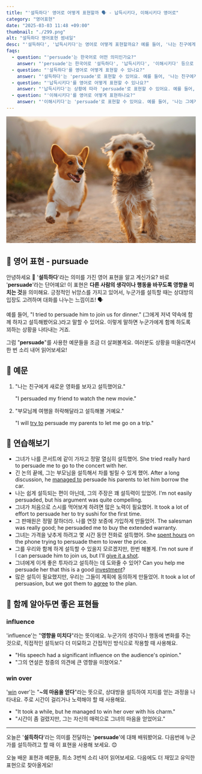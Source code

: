 ```yaml
---
title: "'설득하다' 영어로 어떻게 표현할까 ️🗣️ - 납득시키다, 이해시키다 영어로"
category: "영어표현"
date: "2025-03-03 11:48 +09:00"
thumbnail: "./299.png"
alt: "설득하다 영어표현 썸네일"
desc: "'설득하다', '납득시키다'는 영어로 어떻게 표현할까요? 예를 들어, '나는 친구에게 새로운 영화를 보자고 설득했어요.'를 영어로 어떻게 표현하면 좋을까요? '부모님께 여행을 허락해달라고 설득해볼 거예요.' 등을 영어로 표현하는 법을 배워봅시다. 다양한 예문을 통해서 연습하고 본인의 표현으로 만들어 보세요."
faqs:
  - question: "'persuade'는 한국어로 어떤 의미인가요?"
    answer: "'persuade'는 한국어로 '설득하다', '납득시키다', '이해시키다' 등으로 번역될 수 있어요. 누군가의 생각이나 행동을 변화시키려 할 때 사용하는 표현이에요."
  - question: "'설득하다'를 영어로 어떻게 표현할 수 있나요?"
    answer: "'설득하다'는 'persuade'로 표현할 수 있어요. 예를 들어, '나는 친구에게 새로운 영화를 보자고 설득했어요.'는 'I persuaded my friend to watch the new movie.'로 말할 수 있어요."
  - question: "'납득시키다'를 영어로 어떻게 표현할 수 있나요?"
    answer: "'납득시키다'는 상황에 따라 'persuade'로 표현할 수 있어요. 예를 들어, '그에게 내 의견을 납득시키려 노력했어요.'는 'I tried to persuade him to understand my opinion.'으로 말할 수 있어요."
  - question: "'이해시키다'를 영어로 어떻게 표현하나요?"
    answer: "'이해시키다'는 'persuade'로 표현할 수 있어요. 예를 들어, '나는 그에게 왜 이 방법이 좋은지 이해시키려고 했어요.'는 'I tried to persuade him why this method is good.'로 표현할 수 있어요."
---
```


![요크셔테리어를 따라가는 웰시코기](./299-1.jpg)

## 🌟 영어 표현 - pursuade

안녕하세요 👋 '**설득하다**'라는 의미를 가진 영어 표현을 알고 계신가요? 바로 '**persuade**'라는 단어예요! 이 표현은 **다른 사람의 생각이나 행동을 바꾸도록 영향을 미치는 것**을 의미해요. 긍정적인 뉘앙스를 가지고 있어서, 누군가를 설득할 때는 상대방의 입장도 고려하며 대화를 나누는 느낌이죠! 🗣️

예를 들어, "I tried to persuade him to join us for dinner." (그에게 저녁 약속에 함께 하자고 설득해봤어요.)라고 말할 수 있어요. 이렇게 말하면 누군가에게 함께 하도록 꾀하는 상황을 나타내는 거죠.

그럼 "**persuade**"를 사용한 예문들을 조금 더 살펴볼게요. 여러분도 상황을 떠올리면서 한 번 소리 내어 읽어보세요!

## 📖 예문

1. "나는 친구에게 새로운 영화를 보자고 설득했어요."

   "I persuaded my friend to watch the new movie."

2. "부모님께 여행을 허락해달라고 설득해볼 거예요."

   "I will [try to](/blog/in-english/117.try-to/) persuade my parents to let me go on a trip."

## 💬 연습해보기

<ul data-interactive-list>
  <li data-interactive-item>
    <span data-toggler>그녀가 나를 콘서트에 같이 가자고 정말 열심히 설득했어.</span>
    <span data-answer>She tried really hard to persuade me to go to the concert with her.</span>
  </li>
  <li data-interactive-item>
    <span data-toggler>긴 논의 끝에, 그는 부모님을 설득해서 차를 빌릴 수 있게 했어.</span>
    <span data-answer>After a long discussion, he <a href="/blog/in-english/175.manage-to/">managed to</a> persuade his parents to let him borrow the car.</span>
  </li>
  <li data-interactive-item>
    <span data-toggler>나는 쉽게 설득되는 편이 아닌데, 그의 주장은 꽤 설득력이 있었어.</span>
    <span data-answer>I'm not easily persuaded, but his argument was quite compelling.</span>
  </li>
  <li data-interactive-item>
    <span data-toggler>그녀가 처음으로 스시를 먹어보게 하려면 많은 노력이 필요했어.</span>
    <span data-answer>It took a lot of effort to persuade her to try sushi for the first time.</span>
  </li>
  <li data-interactive-item>
    <span data-toggler>그 판매원은 정말 잘하더라. 나를 연장 보증에 가입하게 만들었어.</span>
    <span data-answer>The salesman was really good; he persuaded me to buy the extended warranty.</span>
  </li>
  <li data-interactive-item>
    <span data-toggler>그녀는 가격을 낮추게 하려고 몇 시간 동안 전화로 설득했어.</span>
    <span data-answer>She <a href="/blog/in-english/258.spend/">spent hours</a> on the phone trying to persuade them to lower the price.</span>
  </li>
  <li data-interactive-item>
    <span data-toggler>그를 우리와 함께 하게 설득할 수 있을지 모르겠지만, 한번 해볼게.</span>
    <span data-answer>I'm not sure if I can persuade him to join us, but I'll <a href="/blog/in-english/039.give-it-a-shot/">give it a shot</a>.</span>
  </li>
  <li data-interactive-item>
    <span data-toggler>그녀에게 이게 좋은 투자라고 설득하는 데 도와줄 수 있어?</span>
    <span data-answer>Can you help me persuade her that this is a good <a href="/blog/in-english/414.investment/">investment</a>?</span>
  </li>
  <li data-interactive-item>
    <span data-toggler>많은 설득이 필요했지만, 우리는 그들이 계획에 동의하게 만들었어.</span>
    <span data-answer>It took a lot of persuasion, but we got them to <a href="/blog/in-english/342.agree/">agree</a> to the plan.</span>
  </li>
</ul>

## 🤝 함께 알아두면 좋은 표현들

### influence

'influence'는 "**영향을 미치다**"라는 뜻이에요. 누군가의 생각이나 행동에 변화를 주는 것으로, 직접적인 설득보다 더 미묘하고 간접적인 방식으로 작용할 때 사용해요.

- "His speech had a significant influence on the audience's opinion."
- "그의 연설은 청중의 의견에 큰 영향을 미쳤어요."

### win over

'[win](/blog/in-english/456.win/) over'는 "**~의 마음을 얻다**"라는 뜻으로, 상대방을 설득하여 지지를 얻는 과정을 나타내요. 주로 시간이 걸리거나 노력해야 할 때 사용해요.

- "It took a while, but he managed to win her over with his charm."
- "시간이 좀 걸렸지만, 그는 자신의 매력으로 그녀의 마음을 얻었어요."

---

오늘은 '**설득하다**'라는 의미를 전달하는 '**persuade**'에 대해 배워봤어요. 다음번에 누군가를 설득하려고 할 때 이 표현을 사용해 보세요. 😊

오늘 배운 표현과 예문들, 최소 3번씩 소리 내어 읽어보세요. 다음에도 더 재밌고 유익한 표현으로 찾아올게요!
